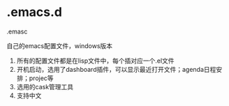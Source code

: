 # .emacs.d
.emasc

自己的emacs配置文件，windows版本

1. 所有的配置文件都是在lisp文件中，每个插对应一个.el文件
2. 开机启动，选用了dashboard插件，可以显示最近打开文件；agenda日程安排；projec等
3. 选用的cask管理工具
4. 支持中文
